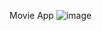 Movie App
![image](https://github.com/user-attachments/assets/2512feff-f8d4-4f23-97cc-c439bbfd669a)
